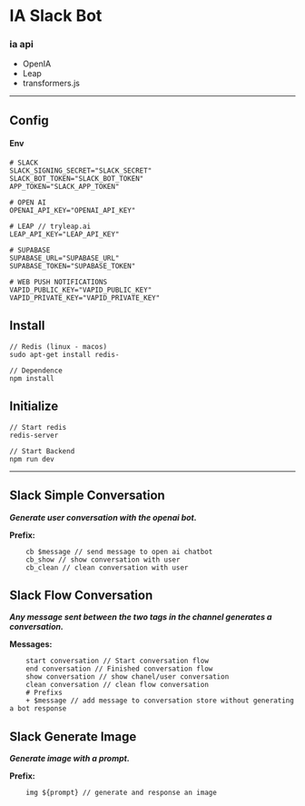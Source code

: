 # IA Slack Bot

### ia api

* OpenIA
* Leap
* transformers.js
---

## Config

#### Env

```
# SLACK
SLACK_SIGNING_SECRET="SLACK_SECRET"
SLACK_BOT_TOKEN="SLACK_BOT_TOKEN"
APP_TOKEN="SLACK_APP_TOKEN"

# OPEN AI
OPENAI_API_KEY="OPENAI_API_KEY"

# LEAP // tryleap.ai
LEAP_API_KEY="LEAP_API_KEY"

# SUPABASE
SUPABASE_URL="SUPABASE_URL"
SUPABASE_TOKEN="SUPABASE_TOKEN"

# WEB PUSH NOTIFICATIONS
VAPID_PUBLIC_KEY="VAPID_PUBLIC_KEY"
VAPID_PRIVATE_KEY="VAPID_PRIVATE_KEY"
```

## Install


```
// Redis (linux - macos)
sudo apt-get install redis-

// Dependence
npm install
```

## Initialize

```
// Start redis
redis-server

// Start Backend
npm run dev
```

---

## Slack Simple Conversation

**_Generate user conversation with the openai bot._**

**Prefix:**

```
    cb $message // send message to open ai chatbot
    cb_show // show conversation with user
    cb_clean // clean conversation with user
```

## Slack Flow Conversation

**_Any message sent between the two tags in the channel generates a conversation._**

**Messages:**

```
    start conversation // Start conversation flow
    end conversation // Finished conversation flow
    show conversation // show chanel/user conversation
    clean conversation // clean flow conversation
    # Prefixs
    + $message // add message to conversation store without generating a bot response
```

## Slack Generate Image

**_Generate image with a prompt._**

**Prefix:**

```
    img ${prompt} // generate and response an image
```
